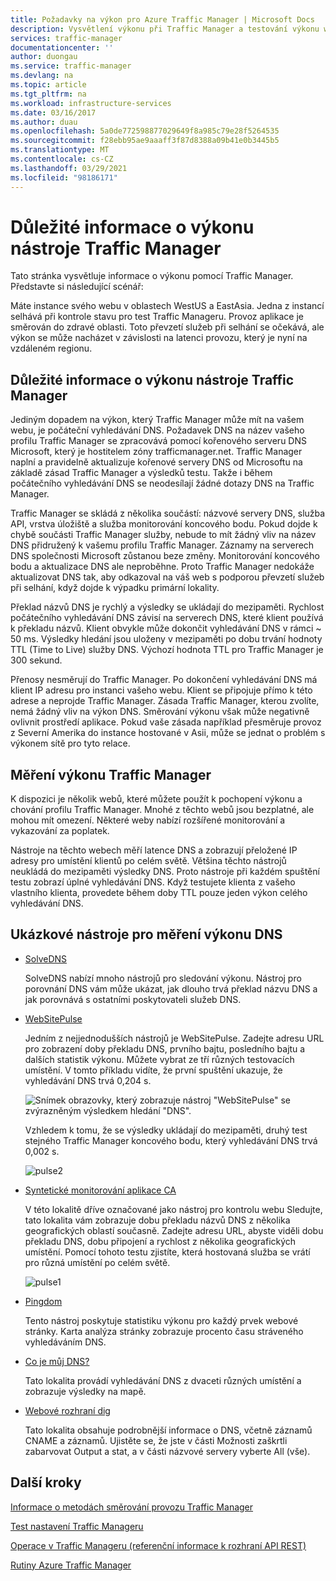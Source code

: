 ```yaml
---
title: Požadavky na výkon pro Azure Traffic Manager | Microsoft Docs
description: Vysvětlení výkonu při Traffic Manager a testování výkonu webu při použití Traffic Manager
services: traffic-manager
documentationcenter: ''
author: duongau
ms.service: traffic-manager
ms.devlang: na
ms.topic: article
ms.tgt_pltfrm: na
ms.workload: infrastructure-services
ms.date: 03/16/2017
ms.author: duau
ms.openlocfilehash: 5a0de772598877029649f8a985c79e28f5264535
ms.sourcegitcommit: f28ebb95ae9aaaff3f87d8388a09b41e0b3445b5
ms.translationtype: MT
ms.contentlocale: cs-CZ
ms.lasthandoff: 03/29/2021
ms.locfileid: "98186171"
---
```

# <a name="performance-considerations-for-traffic-manager"></a>Důležité informace o výkonu nástroje Traffic Manager

Tato stránka vysvětluje informace o výkonu pomocí Traffic Manager. Představte si následující scénář:

Máte instance svého webu v oblastech WestUS a EastAsia. Jedna z instancí selhává při kontrole stavu pro test Traffic Manageru. Provoz aplikace je směrován do zdravé oblasti. Toto převzetí služeb při selhání se očekává, ale výkon se může nacházet v závislosti na latenci provozu, který je nyní na vzdáleném regionu.

## <a name="performance-considerations-for-traffic-manager"></a>Důležité informace o výkonu nástroje Traffic Manager

Jediným dopadem na výkon, který Traffic Manager může mít na vašem webu, je počáteční vyhledávání DNS. Požadavek DNS na název vašeho profilu Traffic Manager se zpracovává pomocí kořenového serveru DNS Microsoft, který je hostitelem zóny trafficmanager.net. Traffic Manager naplní a pravidelně aktualizuje kořenové servery DNS od Microsoftu na základě zásad Traffic Manager a výsledků testu. Takže i během počátečního vyhledávání DNS se neodesílají žádné dotazy DNS na Traffic Manager.

Traffic Manager se skládá z několika součástí: názvové servery DNS, služba API, vrstva úložiště a služba monitorování koncového bodu. Pokud dojde k chybě součásti Traffic Manager služby, nebude to mít žádný vliv na název DNS přidružený k vašemu profilu Traffic Manager. Záznamy na serverech DNS společnosti Microsoft zůstanou beze změny. Monitorování koncového bodu a aktualizace DNS ale neproběhne. Proto Traffic Manager nedokáže aktualizovat DNS tak, aby odkazoval na váš web s podporou převzetí služeb při selhání, když dojde k výpadku primární lokality.

Překlad názvů DNS je rychlý a výsledky se ukládají do mezipaměti. Rychlost počátečního vyhledávání DNS závisí na serverech DNS, které klient používá k překladu názvů. Klient obvykle může dokončit vyhledávání DNS v rámci ~ 50 ms. Výsledky hledání jsou uloženy v mezipaměti po dobu trvání hodnoty TTL (Time to Live) služby DNS. Výchozí hodnota TTL pro Traffic Manager je 300 sekund.

Přenosy nesměrují do Traffic Manager. Po dokončení vyhledávání DNS má klient IP adresu pro instanci vašeho webu. Klient se připojuje přímo k této adrese a neprojde Traffic Manager. Zásada Traffic Manager, kterou zvolíte, nemá žádný vliv na výkon DNS. Směrování výkonu však může negativně ovlivnit prostředí aplikace. Pokud vaše zásada například přesměruje provoz z Severní Amerika do instance hostované v Asii, může se jednat o problém s výkonem sítě pro tyto relace.

## <a name="measuring-traffic-manager-performance"></a>Měření výkonu Traffic Manager

K dispozici je několik webů, které můžete použít k pochopení výkonu a chování profilu Traffic Manager. Mnohé z těchto webů jsou bezplatné, ale mohou mít omezení. Některé weby nabízí rozšířené monitorování a vykazování za poplatek.

Nástroje na těchto webech měří latence DNS a zobrazují přeložené IP adresy pro umístění klientů po celém světě. Většina těchto nástrojů neukládá do mezipaměti výsledky DNS. Proto nástroje při každém spuštění testu zobrazí úplné vyhledávání DNS. Když testujete klienta z vašeho vlastního klienta, provedete během doby TTL pouze jeden výkon celého vyhledávání DNS.

## <a name="sample-tools-to-measure-dns-performance"></a>Ukázkové nástroje pro měření výkonu DNS

* [SolveDNS](https://www.solvedns.com/dns-comparison/)

    SolveDNS nabízí mnoho nástrojů pro sledování výkonu. Nástroj pro porovnání DNS vám může ukázat, jak dlouho trvá překlad názvu DNS a jak porovnává s ostatními poskytovateli služeb DNS.

* [WebSitePulse](https://www.websitepulse.com/help/tools.php)

    Jedním z nejjednodušších nástrojů je WebSitePulse. Zadejte adresu URL pro zobrazení doby překladu DNS, prvního bajtu, posledního bajtu a dalších statistik výkonu. Můžete vybrat ze tří různých testovacích umístění. V tomto příkladu vidíte, že první spuštění ukazuje, že vyhledávání DNS trvá 0,204 s.

    ![Snímek obrazovky, který zobrazuje nástroj "WebSitePulse" se zvýrazněným výsledkem hledání "DNS".](./media/traffic-manager-performance-considerations/traffic-manager-web-site-pulse.png)

    Vzhledem k tomu, že se výsledky ukládají do mezipaměti, druhý test stejného Traffic Manager koncového bodu, který vyhledávání DNS trvá 0,002 s.

    ![pulse2](./media/traffic-manager-performance-considerations/traffic-manager-web-site-pulse2.png)

* [Syntetické monitorování aplikace CA](https://asm.ca.com/en/checkit.php)

    V této lokalitě dříve označované jako nástroj pro kontrolu webu Sledujte, tato lokalita vám zobrazuje dobu překladu názvů DNS z několika geografických oblastí současně. Zadejte adresu URL, abyste viděli dobu překladu DNS, dobu připojení a rychlost z několika geografických umístění. Pomocí tohoto testu zjistíte, která hostovaná služba se vrátí pro různá umístění po celém světě.

    ![pulse1](./media/traffic-manager-performance-considerations/traffic-manager-web-site-watchmouse.png)

* [Pingdom](https://tools.pingdom.com/)

    Tento nástroj poskytuje statistiku výkonu pro každý prvek webové stránky. Karta analýza stránky zobrazuje procento času stráveného vyhledáváním DNS.

* [Co je můj DNS?](https://www.whatsmydns.net/)

    Tato lokalita provádí vyhledávání DNS z dvaceti různých umístění a zobrazuje výsledky na mapě.

* [Webové rozhraní dig](https://www.digwebinterface.com)

    Tato lokalita obsahuje podrobnější informace o DNS, včetně záznamů CNAME a záznamů. Ujistěte se, že jste v části Možnosti zaškrtli zabarvovat Output a stat, a v části názvové servery vyberte All (vše).

## <a name="next-steps"></a>Další kroky

[Informace o metodách směrování provozu Traffic Manager](traffic-manager-routing-methods.md)

[Test nastavení Traffic Manageru](traffic-manager-testing-settings.md)

[Operace v Traffic Manageru (referenční informace k rozhraní API REST)](/previous-versions/azure/reference/hh758255(v=azure.100))

[Rutiny Azure Traffic Manager](/powershell/module/az.trafficmanager)